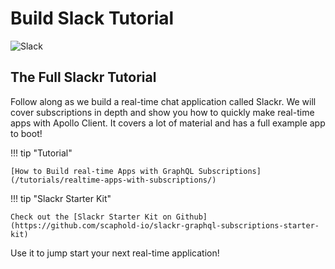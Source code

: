# Build Slack Tutorial

![Slack](https://forger.typo3.org/images/slack.svg)

## The Full Slackr Tutorial

Follow along as we build a real-time chat application called Slackr. We will cover subscriptions in depth
and show you how to quickly make real-time apps with Apollo Client. It covers a lot of material
and has a full example app to boot!

!!! tip "Tutorial"

    [How to Build real-time Apps with GraphQL Subscriptions](/tutorials/realtime-apps-with-subscriptions/)

!!! tip "Slackr Starter Kit"

    Check out the [Slackr Starter Kit on Github](https://github.com/scaphold-io/slackr-graphql-subscriptions-starter-kit)

Use it to jump start your next real-time application!